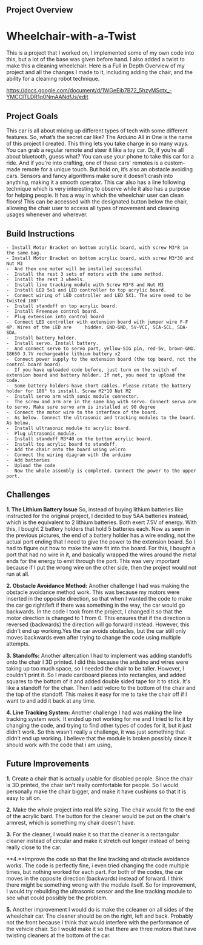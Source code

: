 ## Project Overview

# Wheelchair-with-a-Twist

This is a project that I worked on, I implemented some of my own code into this, but a lot of the      base was given before hand. I also added a twist to make this a cleaning wheelchair. Here is a Full    in Depth Overview of my project and all the changes I made to it, including adding the chair, and      the ability for a cleaning robot technique.
  
https://docs.google.com/document/d/1WGeEib7B72_5hzyMSctx_-YMCClTLDR1q0NmAANdfJs/edit

## Project Goals

This car is all about mixing up different types of tech with some different features. So, what’s the secret car like? The Arduino All in One is the name of this project I created. This thing lets you take charge in so many ways. You can grab a regular remote and steer it like a toy car. Or, if you’re all about bluetooth, guess what? You can use your phone to take this car for a ride. And if you're into crafting, one of these cars' remotes is a custom-made remote for a unique touch. But hold on, it’s also an obstacle avoiding cars. Sensors and fancy algorithms make sure it doesn’t crash into anything, making it a smooth operator. This car also has a line following technique which is very interesting to observe while it also has a purpose for helping people. It has a way in which the wheelchair user can clean floors! This can be accessed with the designated button below the chair, allowing the chair user to access all types of movement and cleaning usages whenever and wherever.


## Build Instructions

    - Install Motor Bracket on bottom acrylic board, with screw M3*8 in the same bag. 
    - Install Motor Bracket on bottom acrylic board, with screw M3*30 and Nut M3
    -  And then one motor will be installed successful
    -  Install the rest 3 sets of motors with the same method.
    -  Install the rest 3 wheels. 
    -  Install line tracking module with Screw M3*8 and Nut M3
    -  Install LED 5x1 and LED controller to top acrylic board.
    -  Connect wiring of LED controller and LED 5X1. The wire need to be twisted 180°
    -  Install standoff on top acrylic board. 
    -  Install Freenove control board. 
    -  Plug extension into control board
    -  Connect LED controller with extension board with jumper wire F-F 4P. Wires of the LED are     hidden. GND-GND, 5V-VCC, SCA-SCL, SDA-SDA.
    -  Install battery holder. 
    -  Install servo. Install battery. 
    -  And connect servo to servo port, yellow-SIG pin, red-5v, brown-GND. 18650 3.7V rechargeable lithium battery x2
    -  Connect power supply to the extension board (the top board, not the control board board).
    -  If you have uploaded code before, just turn on the switch of extension board and battery holder. If not, you need to upload the code. 
    -  Some battery holders have short cables. Please rotate the battery holder for 180° to install. Screw M2*10 Nut M2 
    -  Install servo arm with sonic module connector. 
    -  The screw and arm are in the same bag with servo. Connect servo arm to servo. Make sure servo arm is installed at 90 degree
    -  Connect the motor wire to the interface of the board. 
    -  As below. Connect the ultrasonic and tracking modules to the board. As below.
    -  Install ultrasonic module to acrylic board. 
    -  Plug ultrasonic module. 
    -  Install standoff M3*40 on the bottom acrylic board. 
    -  Install top acrylic board to standoff.
    -  Add the chair onto the board using velcro
    -  Connect the wiring diagram with the arduino
    -  Add batteries
    -  Upload the code
    -  Now the whole assembly is completed. Connect the power to the upper port. 

## Challenges

**1. The Lithium Battery Issue**
So, instead of buying lithium batteries like instructed for the original project, I decided to buy 5AA batteries instead, which is the equivalent to 2 lithium batteries. Both exert 7.5V of energy. With this, I bought 2 battery holders that hold 5 batteries each. Now as seen in the previous pictures, the end of a battery holder has a wire ending, not the actual port ending that I need to give the power to the extension board. So I had to figure out how to make the wire fit into the board. For this, I bought a port that had no wire in it, and basically wrapped the wires around the metal ends for the energy to emit through the port. This was very important because if I put the wrong wire on the other side, then the project would not run at all.

**2. Obstacle Avoidance Method:** 
Another challenge I had was making the obstacle avoidance method work. This was because my motors were inserted in the opposite direction, so that when I wanted the code to make the car go right/left if  there was something in the way, the car would go backwards. In the code I took from the project, I changed it so that  the motor direction is changed to 1 from 0. This ensures that if the direction is reversed (backwards) the direction will go forward instead. However, this didn't end up working.Yes the car avoids obstacles, but the car still only moves backwards even after trying to change the code using multiple attempts.

**3. Standoffs:**
Another altercation I had to implement was adding standoffs onto the chair I 3D printed. I did this because the arduino and wires were taking up too much space, so I needed the chair to be taller. However, I couldn't print it. So I made cardboard pieces into rectangles, and added squares to the bottom of it and added double sided tape for it to stick. It's like a standoff for the chair. Then I add velcro to the bottom of the chair and the top of the standoff. This makes it easy for me to take the chair off if I want to and add it back at any time.

**4. Line Tracking System:** 
Another challenge I had was making the line tracking system work. It ended up not working for me and I tried to fix it by changing the code, and trying to find other types of codes for it, but it just didn't work. So this wasn't really a challenge, it was just something that didn't end up working. I believe that the module is broken possibly since it should work with the code that i am using,

## Future Improvements

**1.** Create a chair that is actually usable for disabled people. Since the chair is 3D printed, the chair isn't really comfortable for people. So I would personally make the chair bigger, and make it have cushions so that it is easy to sit on.

**2.** Make the whole project into real life sizing. The chair would fit to the end of the acrylic bard. The button for the cleaner would be put on the chair's armrest, which is something my chair doesn't have. 

**3.** For the cleaner, I would make it so that the cleaner is a rectangular cleaner instead  of circular and make it stretch out longer instead of being really close to the car.

**4.**Improve the code so that the line tracking and obstacle avoidance works. The code is perfectly fine, i even tried changing the code multiple times, but nothing worked for each part. For both of the codes, the car moves in the opposite direction (backwards) instead of forward. I think there might be something wrong with the module itself. So for improvement, I would try rebuilding the ultrasonic sensor and the line tracking module to see what could possibly be the problem.

**5.** Another improvement I would do is make the ccleaner on all sides of the wheelchair car. The cleaner should be on the right, left and back. Probably not the front because I think that would interfere with the performance of the vehicle chair. So I would make it so that there are three motors that have twisting cleaners at the bottom of the car.






